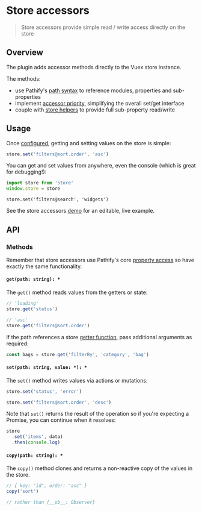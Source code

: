 # Store accessors

> Store accessors provide simple read / write access directly on the store

## Overview

The plugin adds accessor methods directly to the Vuex store instance.

The methods:

- use Pathify's [path syntax](/api/paths.md) to reference modules, properties and sub-properties
- implement [accessor priority](/api/properties.md#accessor-priority), simplifying the overall set/get interface
- couple with [store helpers](/api/store.md) to provide full sub-property read/write


## Usage

Once [configured](/setup/config.md), getting and setting values on the store is simple: 

```js
store.set('filters@sort.order', 'asc')
```

You can get and set values from anywhere, even the console (which is great for debugging!):

```js
import store from 'store'
window.store = store
```
```console
store.set('filters@search', 'widgets')
```

See the store accessors [demo](https://codesandbox.io/s/github/davestewart/vuex-pathify-demos/tree/master/main?initialpath=api/accessors) for an editable, live example.

## API

### Methods

Remember that store accessors use Pathify's core [property access](/api/properties.md) so have exactly the same functionality.

#### `get(path: string): *`

The `get()` method reads values from the getters or state:

```js
// 'loading'
store.get('status')
```
```js
// 'asc'
store.get('filters@sort.order')
```

If the path references a store [getter function](https://vuex.vuejs.org/en/getters.html#method-style-access), pass additional arguments as required:

```js
const bags = store.get('filterBy', 'category', 'bag')
```

#### `set(path: string, value: *): *`

The `set()` method writes values via actions or mutations:

```js
store.set('status', 'error')
```
```js
store.set('filters@sort.order', 'desc')
```

Note that `set()` returns the result of the operation so if you're expecting a Promise, you can continue when it resolves:

```js
store
  .set('items', data)
  .then(console.log)
```



#### `copy(path: string): *`

The `copy()` method clones and returns a non-reactive copy of the values in the store.

```js
// { key: "id", order: "asc" } 
copy('sort')
```
```js
// rather than {__ob__: Observer}
```

